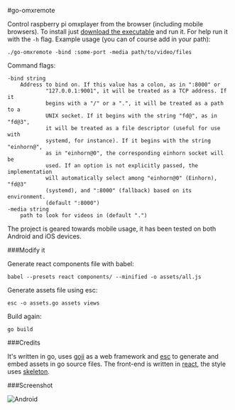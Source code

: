 #go-omxremote

Control raspberry pi omxplayer from the browser (including mobile browsers). To install just [download the executable](https://github.com/dplesca/go-omxremote/releases/download/v1.0/go-omxremote) and run it. For help run it with the `-h` flag. Example usage (you can of course add in your path):

`./go-omxremote -bind :some-port -media path/to/video/files`

Command flags:

```
-bind string
    Address to bind on. If this value has a colon, as in ":8000" or
            "127.0.0.1:9001", it will be treated as a TCP address. If it
            begins with a "/" or a ".", it will be treated as a path to a
            UNIX socket. If it begins with the string "fd@", as in "fd@3",
            it will be treated as a file descriptor (useful for use with
            systemd, for instance). If it begins with the string "einhorn@",
            as in "einhorn@0", the corresponding einhorn socket will be
            used. If an option is not explicitly passed, the implementation
            will automatically select among "einhorn@0" (Einhorn), "fd@3"
            (systemd), and ":8000" (fallback) based on its environment. 
            (default ":8000")
-media string
    path to look for videos in (default ".")
```

The project is geared towards mobile usage, it has been tested on both Android and iOS devices.

###Modify it

Generate react components file with babel:  

`babel --presets react components/ --minified -o assets/all.js`

Generate assets file using esc:  

`esc -o assets.go assets views`

Build again:

`go build`

###Credits

It's written in go, uses [goji](https://github.com/zenazn/goji) as a web framework and [esc](https://github.com/mjibson/esc) to generate and embed assets in go source files. The front-end is written in [react](http://facebook.github.io/react/), the style uses [skeleton](http://getskeleton.com/).

###Screenshot

![Android](http://s10.postimg.org/6susaybqh/screen_p.png)
